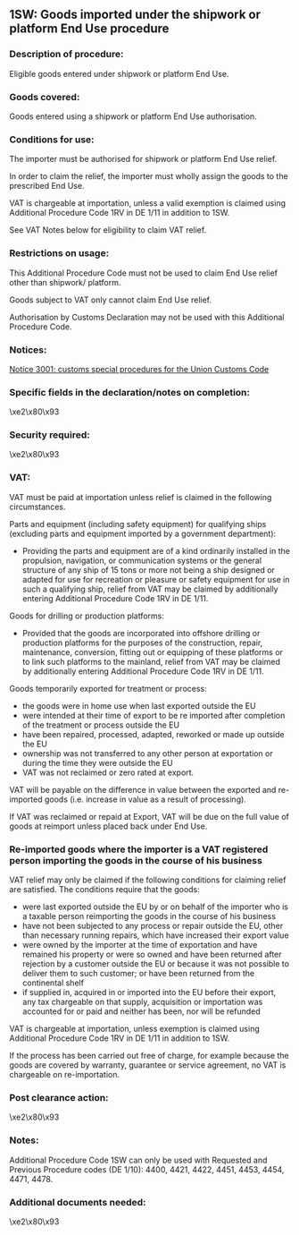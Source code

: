 1SW:  Goods imported under the shipwork or platform End Use procedure
-----------------------------------------------------------------------

### Description of procedure:

Eligible goods entered under shipwork or platform End Use.

### Goods covered:

Goods entered using a shipwork or platform End Use authorisation.

### Conditions for use:

The importer must be authorised for shipwork or platform End Use relief.

In order to claim the relief, the importer must wholly assign the goods to the prescribed End Use.

VAT is chargeable at importation, unless a valid exemption is claimed using Additional Procedure Code 1RV in DE 1/11 in addition to 1SW.

See VAT Notes below for eligibility to claim VAT relief.

### Restrictions on usage:

This Additional Procedure Code must not be used to claim End Use relief other than shipwork/ platform.

Goods subject to VAT only cannot claim End Use relief.

Authorisation by Customs Declaration may not be used with this Additional Procedure Code.

### Notices:

[Notice 3001: customs special procedures for the Union Customs Code](https://www.gov.uk/government/publications/notice-3001-special-procedures-for-the-union-customs-code)

### Specific fields in the declaration/notes on completion:

\xe2\x80\x93

### Security required:

\xe2\x80\x93

### VAT:

VAT must be paid at importation unless relief is claimed in the following circumstances.

Parts and equipment (including safety equipment) for qualifying ships (excluding parts and equipment imported by a government department):

 * Providing the parts and equipment are of a kind ordinarily installed in the propulsion, navigation, or communication systems or the general structure of any ship of 15 tons or more not being a ship designed or adapted for use for recreation or pleasure or safety equipment for use in such a qualifying ship, relief from VAT may be claimed by additionally entering Additional Procedure Code 1RV in DE 1/11.

Goods for drilling or production platforms:

 * Provided that the goods are incorporated into offshore drilling or production platforms for the purposes of the construction, repair, maintenance, conversion, fitting out or equipping of these platforms or to link such platforms to the mainland, relief from VAT may be claimed by additionally entering Additional Procedure Code 1RV in DE 1/11.

Goods temporarily exported for treatment or process:

 * the goods were in home use when last exported outside the EU
 * were intended at their time of export to be re imported after completion of the treatment or process outside the EU
 * have been repaired, processed, adapted, reworked or made up outside the EU
 * ownership was not transferred to any other person at exportation or during the time they were outside the EU
 * VAT was not reclaimed or zero rated at export.

VAT will be payable on the difference in value between the exported and re-imported goods (i.e. increase in value as a result of processing).

If VAT was reclaimed or repaid at Export, VAT will be due on the full value of goods at reimport unless placed back under End Use.

### Re-imported goods where the importer is a VAT registered person importing the goods in the course of his business

VAT relief may only be claimed if the following conditions for claiming relief are satisfied. The conditions require that the goods:

 * were last exported outside the EU by or on behalf of the importer who is a taxable person reimporting the goods in the course of his business
 * have not been subjected to any process or repair outside the EU, other than necessary running repairs, which have increased their export value
 * were owned by the importer at the time of exportation and have remained his property or were so owned and have been returned after rejection by a customer outside the EU or because it was not possible to deliver them to such customer; or have been returned from the continental shelf
 * if supplied in, acquired in or imported into the EU before their export, any tax chargeable on that supply, acquisition or importation was accounted for or paid and neither has been, nor will be refunded

VAT is chargeable at importation, unless exemption is claimed using Additional Procedure Code 1RV in DE 1/11 in addition to 1SW.

If the process has been carried out free of charge, for example because the goods are covered by warranty, guarantee or service agreement, no VAT is chargeable on re-importation.

### Post clearance action:

\xe2\x80\x93

### Notes:

Additional Procedure Code 1SW can only be used with Requested and Previous Procedure codes (DE 1/10): 4400, 4421, 4422, 4451, 4453, 4454, 4471, 4478.

### Additional documents needed:

\xe2\x80\x93

